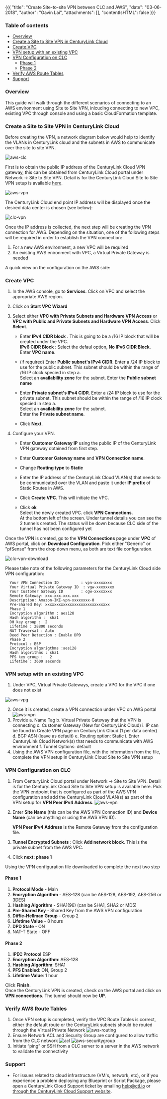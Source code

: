 {{{
  "title": "Create Site-to-site VPN between CLC and AWS",
  "date": "03-06-2018",
  "author": "Gavin Lai",
  "attachments": [],
  "contentIsHTML": false
}}}

### Table of contents

* [Overview](#overview)
* [Create a Site to Site VPN in CenturyLink Cloud](#create-a-site-to-site-vpn-in-centurylink-cloud)
* [Create VPC](#create-vpc)
* [VPN setup with an existing VPC](#vpn-setup-with-an-existing-vpn)
* [VPN Configuration on CLC](#deployment)
  * [Phase 1](#phase-1)
  * [Phase 2](#phase-2)  
* [Verify AWS Route Tables ](#verify-aws-route-tables)
* [Support](#support)

###  Overview
This guide will walk through the different scenarios of connecting to an AWS environment using Site to Site VPN, inlcuding connecting to new VPC, existing VPC through console and using a basic CloudFormation template.

### Create a Site to Site VPN in CenturyLink Cloud

Before creating the VPN, a network diagram below would help to identify the VLANs in CenturyLink cloud and the subnets in AWS to communicate over the site to site VPN.  

  ![aws-clc](../images/awsvpn/clc-aws.png)

First is to obtain the public IP address of the CenturyLink Cloud VPN gateway, this can be obtained from CenturyLink Cloud portal under Network -> Site to Site VPN.  Detail is for the CenturyLink Cloud Site to Site VPN setup is available [here](../network/creating-a-self-service-ipsec-site-to-site-vpn-tunnel.md).

  ![aws-vpn](../images/awsvpn/clc-s2s.png)

The CenturyLink Cloud end point IP address will be displayed once the desired data center is chosen (see below):

  ![clc-vpn](../images/awsvpn/clc-vpn-endpoint.png)

Once the IP address is collected, the next step will be creating the VPN connection for AWS.  Depending on the situation, one of the following steps will be required in order to establish the VPN connection:

1. For a new AWS environment, a new VPC will be required
2. An existing AWS enironment with VPC, a Virtual Private Gateway is needed

A quick view on the configuration on the AWS side:
### Create VPC

1. In the AWS console, go to **Services**. Click on VPC and select the appropriate AWS region.

2. Click on **Start VPC Wizard**

3. Select either **VPC with Private Subnets and Hardware VPN Access** or **VPC with Public and Private Subnets and Hardware VPN Access**. Click **Select**.     
   * Enter **IPv4 CIDR block** . This is going to be a /16 IP block that will be created under the VPC.   
     **IPv6 CIDR Block** : Select the defaul option, **No IPv6 CIDR Block**.  
     Enter **VPC name**.  

   * (if required) Enter **Public subnet's IPv4 CIDR**. Enter a /24 IP block to use for the public subnet. This subnet should be within the range of /16 IP clock specied in step a.  
     Select an **availability zone** for the subnet.
     Enter the **Public subnet name**

   * Enter **Private subnet's IPv4 CIDR**. Enter a /24 IP block to use for the private subnet. This subnet should be within the range        of /16 IP clock specied in step a.  
     Select an **availability zone** for the subnet.   
     Enter the **Private subnet name**.

   * Click **Next**.

5. Configure your VPN.  
   * Enter **Customer Gateway IP** using the public IP of the CenturyLink VPN gateway obtained from first step.   

   * Enter **Customer Gateway name** and **VPN Connection name**.  

   * Change **Routing type** to **Static**

   * Enter the IP address of the CenturyLink Cloud VLAN(s) that needs to be communicated over the VLAN and paste it under **IP prefix** of Static Routes in AWS.  

   * Click **Create VPC**. This will initiate the VPC.

   * Click **ok**  
     Select the newly created VPC.
     click **VPN Connections**.  
     At the bottom left of the screen. Under tunnel details you can see the 2 tunnels created. The status will be down because CLC side of the tunnel has not been configured yet

Once the VPN is created, go to the **VPN Connections** page under **VPC** of AWS portal, click on **Download Configuration**.  Pick either "Generic" or "pfSense" from the drop down menu, as both are text file configuration.  

  ![clc-vpn-download](../images/awsvpn/aws-vpn-download.png)

Please take note of the following parameters for the CenturyLink Cloud side VPN configuration:  
```
  Your VPN Connection ID 		  : vpn-xxxxxxxx
  Your Virtual Private Gateway ID  : vgw-xxxxxxxx
  Your Customer Gateway ID		  : cgw-xxxxxxxx
  Remote Gateway: xxx.xxx.xxx.xxx
  Description: Amazon-IKE-vpn-xxxxxxxx-0
  Pre-Shared Key: xxxxxxxxxxxxxxxxxxxxxxxxxxxxx
  Phase 1
  Encryption algorithm : aes128
  Hash algorithm :  sha1
  DH key group :  2
  Lifetime : 28800 seconds
  NAT Traversal : Auto
  Deed Peer Detection : Enable DPD
  Phase 2
  Protocol : ESP
  Encryption algorigthms :aes128
  Hash algorithms : sha1
  PFS key group :   2
  Lifetime : 3600 seconds
```

### VPN setup with an existing VPC

1.	Under VPC, Virtual Private Gateways, create a VPG for the VPC if one does not exist

  ![aws-vpg](../images/awsvpn/aws-vpg.png)

2.	Once it is created, create a VPN connection under VPC on AWS portal
  ![aws-vpn](../images/awsvpn/aws-vpn.png)
3.	Provide
  a.	Name Tag
  b.	Virtual Private Gateway that the VPN is connecting
  c.	Customer Gateway (New for CenturyLink Cloud)
  i.	IP can be found in Create VPN page on CenturyLink Cloud (1 per data center)
  d.	BGP ASN (leave as default)
  e.	Routing option: Static
  i.	Enter CenturyLink Cloud Network(s) that needs to communicate with AWS environment
  f.	Tunnel Options: default
4. Using the AWS VPN configuration file, with the information from the file, complete the VPN setup in CenturyLink Cloud Site to Site VPN setup

### VPN Configuration on CLC
1. From CenturyLink Cloud portal under Network -> Site to Site VPN.  Detail is for the CenturyLink Cloud Site to Site VPN setup is available here. Pick the VPN endpoint that is configured as part of the AWS VPN configuration and add the CenturyLink Cloud VLAN(s) as part of the VPN setup for **VPN Peer IPv4 Address**.
  ![aws-vpn](../images/awsvpn/clc-vpn-endpoint.png)

2. Enter **Site Name** (this can be the AWS VPN Connection ID) and **Device Name** (can be anything or using the AWS VPN ID).  

   **VPN Peer IPv4 Address** is the Remote Gateway from the configuration file.  

3. **Tunnel Encrypted Subnets** : Click **Add network block**. This is the private subnet from the AWS VPC.

4. Click **next: phase 1**   

Using the VPN configuration file downloaded to complete the next two step

#### Phase 1

1. **Protocol Mode** - Main
2. **Encryption Algorithm** - AES-128 (can be AES-128, AES-192, AES-256 or 3DES)
3. **Hashing Algorithm** - SHA1(96) (can be SHA1, SHA2 or MD5)
4. **Pre-Shared Key** - Shared Key from the AWS VPN configuration
5. **Diffie-Hellman Group** - Group 2
6. **Lifetime Value** - 8 hours
7. **DPD State** - ON
8. NAT-T State - OFF

#### Phase 2  
1. **IPEC Protocol** ESP  
2. **Encryption Algorithm**: AES-128   
3. **Hashing Algorithm**: SHA1  
4. **PFS Enabled**: ON, Group 2  
5. **Lifetime Value**: 1 hour  

Click **Finish**.  
Once the CenturyLink VPN is created, check on the AWS portal and click on **VPN connections**. The tunnel should now be **UP**.  


### Verify AWS Route Tables
1. Once VPN setup is completed, verify the VPC Route Tables is correct, either the default route or the CenturyLink subnets should be routed through the Virtual Private Network
  ![aws-routing](../images/awsvpn/aws-routing.png)
2. Ensure Network ACL and Security Group are configured to allow traffic from the CLC network
  ![acl](../images/awsvpn/acl.png)
  ![aws-securitygroup](../images/awsvpn/aws-securitygroup.png)
3. Initiate “ping” or SSH from a CLC server to a server in the AWS network to validate the connectivity



### Support

* For issues related to cloud infrastructure (VM's, network, etc), or if you experience a problem deploying any Blueprint or Script Package, please open a CenturyLink Cloud Support ticket by emailing [help@ctl.io](mailto:help@ctl.io) or [through the CenturyLink Cloud Support website](//t3n.zendesk.com/tickets/new).
